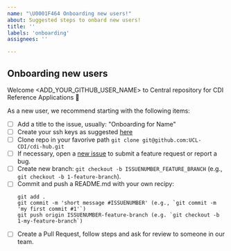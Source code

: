 ```yaml
---
name: "\U0001F464 Onboarding new users!"
about: Suggested steps to onbard new users!
title: ''
labels: 'onboarding'
assignees: ''

---
```


## Onboarding new users
<!--Add a welcome message tagging github username -->
Welcome <ADD_YOUR_GITHUB_USER_NAME> to Central repository for CDI Reference Applications :tada:

As a new user, we recommend starting with the following items:  
* [ ] Add a title to the issue, usually: "Onboarding for Name"
* [ ] Create your ssh keys as suggested [here](https://docs.github.com/en/authentication/connecting-to-github-with-ssh/generating-a-new-ssh-key-and-adding-it-to-the-ssh-agent)
* [ ] Clone repo in your favorive path `git clone git@github.com:UCL-CDI/cdi-hub.git`
* [ ] If necessary, open a [new issue](https://github.com/UCL-CDI/cdi-hub/issues/new/choose) to submit a feature request or report a bug.  
* [ ] Create new branch: `git checkout -b ISSUENUMBER_FEATURE_BRANCH` (e.g., `git checkout -b 1-feature-branch`).  
* [ ] Commit and push a README.md with your own recipy:   
    ```
    git add .
    git commit -m 'short message #ISSUENUMBER' (e.g., `git commit -m 'my first commit #1'`)
    git push origin ISSUENUMBER-feature-branch (e.g. `git checkout -b 1-my-feature-branch`)
    ```
* [ ] Create a Pull Request, follow steps and ask for review to someone in our team.
